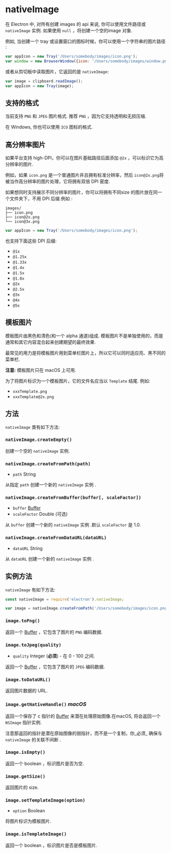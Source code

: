 # nativeImage

在 Electron 中, 对所有创建 images 的 api 来说, 你可以使用文件路径或 `nativeImage` 实例. 如果使用 `null` ，将创建一个空的image 对象.

例如, 当创建一个 tray 或设置窗口的图标时候，你可以使用一个字符串的图片路径 :

```javascript
var appIcon = new Tray('/Users/somebody/images/icon.png');
var window = new BrowserWindow({icon: '/Users/somebody/images/window.png'});
```

或者从剪切板中读取图片，它返回的是 `nativeImage`:

```javascript
var image = clipboard.readImage();
var appIcon = new Tray(image);
```

## 支持的格式

当前支持 `PNG` 和 `JPEG` 图片格式. 推荐 `PNG` ，因为它支持透明和无损压缩.

在 Windows, 你也可以使用 `ICO` 图标的格式.

## 高分辨率图片

如果平台支持 high-DPI，你可以在图片基础路径后面添加 `@2x` ，可以标识它为高分辨率的图片.

例如，如果 `icon.png` 是一个普通图片并且拥有标准分辨率，然后 `icon@2x.png`将被当作高分辨率的图片处理，它将拥有双倍 DPI 密度.

如果想同时支持展示不同分辨率的图片，你可以将拥有不同size 的图片放在同一个文件夹下，不用 DPI 后缀.例如 :

```text
images/
├── icon.png
├── icon@2x.png
└── icon@3x.png
```


```javascript
var appIcon = new Tray('/Users/somebody/images/icon.png');
```

也支持下面这些 DPI 后缀:

* `@1x`
* `@1.25x`
* `@1.33x`
* `@1.4x`
* `@1.5x`
* `@1.8x`
* `@2x`
* `@2.5x`
* `@3x`
* `@4x`
* `@5x`

## 模板图片

模板图片由黑色和清色(和一个 alpha 通道)组成.
模板图片不是单独使用的，而是通常和其它内容混合起来创建期望的最终效果.

最常见的用力是将模板图片用到菜单栏图片上，所以它可以同时适应亮、黑不同的菜单栏.

**注意:** 模板图片只在 macOS 上可用.

为了将图片标识为一个模板图片，它的文件名应当以 `Template` 结尾. 例如:

* `xxxTemplate.png`
* `xxxTemplate@2x.png`

## 方法

`nativeImage` 类有如下方法:

### `nativeImage.createEmpty()`

创建一个空的 `nativeImage` 实例.

### `nativeImage.createFromPath(path)`

* `path` String

从指定 `path` 创建一个新的 `nativeImage` 实例 .

### `nativeImage.createFromBuffer(buffer[, scaleFactor])`

* `buffer` [Buffer][buffer]
* `scaleFactor` Double (可选)

从 `buffer` 创建一个新的 `nativeImage` 实例 .默认  `scaleFactor` 是 1.0.

### `nativeImage.createFromDataURL(dataURL)`

* `dataURL` String

从 `dataURL` 创建一个新的 `nativeImage` 实例 .

## 实例方法

`nativeImage` 有如下方法:

```javascript
const nativeImage = require('electron').nativeImage;

var image = nativeImage.createFromPath('/Users/somebody/images/icon.png');
```

### `image.toPng()`

返回一个 [Buffer][buffer] ，它包含了图片的 `PNG` 编码数据.

### `image.toJpeg(quality)`

* `quality` Integer (**必须**) - 在 0 - 100 之间.

返回一个 [Buffer][buffer] ，它包含了图片的 `JPEG` 编码数据.

### `image.toDataURL()`

返回图片数据的 URL.

### `image.getNativeHandle()` _macOS_

返回一个保存了 c 指针的 [Buffer][buffer] 来潜在处理原始图像.在macOS, 将会返回一个 `NSImage` 指针实例.

注意那返回的指针是潜在原始图像的弱指针，而不是一个复制，你_必须_ 确保与 `nativeImage` 的关联不间断 .

### `image.isEmpty()`

返回一个 boolean ，标识图片是否为空.

### `image.getSize()`

返回图片的 size.

[buffer]: https://nodejs.org/api/buffer.html#buffer_class_buffer

### `image.setTemplateImage(option)`

* `option` Boolean

将图片标识为模板图片.

### `image.isTemplateImage()`

返回一个 boolean ，标识图片是否是模板图片.